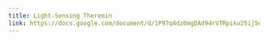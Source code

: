 ```yaml
---
title: Light-Sensing Theremin
link: https://docs.google.com/document/d/1P97q4dz6mgDAd94rVTRpikv25ij5dNk1JETAb6Wqzz8/edit#heading=h.erd78ydg20hl
---
```


